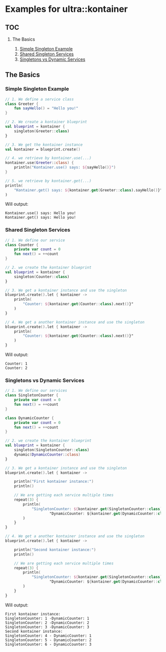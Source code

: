 # Examples for ultra::kontainer

## TOC
1. The Basics

    1. [Simple Singleton Example](#simple-singleton-example)
    2. [Shared Singleton Services](#shared-singleton-services)
    3. [Singletons vs Dynamic Services](#singletons-vs-dynamic-services)
## The Basics

### Simple Singleton Example
```kotlin
// 1. We define a service class
class Greeter {
    fun sayHello() = "Hello you!"
}

// 2. We create a kontainer blueprint
val blueprint = kontainer {
    singleton(Greeter::class)
}

// 3. We get the kontainer instance
val kontainer = blueprint.create()

// 4. we retrieve by kontainer.use(...)
kontainer.use(Greeter::class) {
    println("Kontainer.use() says: ${sayHello()}")
}

// 5. we retrieve by kontainer.get(...)
println(
    "Kontainer.get() says: ${kontainer.get(Greeter::class).sayHello()}"
)
```
Will output:
```
Kontainer.use() says: Hello you!
Kontainer.get() says: Hello you!
```

### Shared Singleton Services
```kotlin
// 1. We define our service
class Counter {
    private var count = 0
    fun next() = ++count
}

// 2. we create the kontainer blueprint
val blueprint = kontainer {
    singleton(Counter::class)
}

// 3. We get a kontainer instance and use the singleton
blueprint.create().let { kontainer ->
    println(
        "Counter: ${kontainer.get(Counter::class).next()}"
    )
}

// 4. We get a another kontainer instance and use the singleton
blueprint.create().let { kontainer ->
    println(
        "Counter: ${kontainer.get(Counter::class).next()}"
    )
}
```
Will output:
```
Counter: 1
Counter: 2
```

### Singletons vs Dynamic Services
```kotlin
// 1. We define our services
class SingletonCounter {
    private var count = 0
    fun next() = ++count
}

class DynamicCounter {
    private var count = 0
    fun next() = ++count
}

// 2. we create the kontainer blueprint
val blueprint = kontainer {
    singleton(SingletonCounter::class)
    dynamic(DynamicCounter::class)
}

// 3. We get a kontainer instance and use the singleton
blueprint.create().let { kontainer ->

    println("First kontainer instance:")
    println()

    // We are getting each service multiple times
    repeat(3) {
        println(
            "SingletonCounter: ${kontainer.get(SingletonCounter::class).next()} -" +
                    "DynamicCounter: ${kontainer.get(DynamicCounter::class).next()}"
        )
    }
}

// 4. We get a another kontainer instance and use the singleton
blueprint.create().let { kontainer ->

    println("Second kontainer instance:")
    println()

    // We are getting each service multiple times
    repeat(3) {
        println(
            "SingletonCounter: ${kontainer.get(SingletonCounter::class).next()} - " +
                    "DynamicCounter: ${kontainer.get(DynamicCounter::class).next()}"
        )
    }
}
```
Will output:
```
First kontainer instance:
SingletonCounter: 1 -DynamicCounter: 1
SingletonCounter: 2 -DynamicCounter: 2
SingletonCounter: 3 -DynamicCounter: 3
Second kontainer instance:
SingletonCounter: 4 - DynamicCounter: 1
SingletonCounter: 5 - DynamicCounter: 2
SingletonCounter: 6 - DynamicCounter: 3
```

